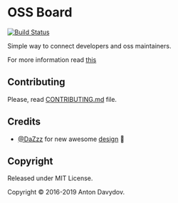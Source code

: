 # OSS Board
[![Build Status](https://travis-ci.org/ossboard-org/ossboard.svg?branch=master)](https://travis-ci.org/ossboard-org/ossboard)

Simple way to connect developers and oss maintainers.

For more information read [this](http://www.ossboard.org/about)

## Contributing

Please, read [CONTRIBUTING.md](https://github.com/davydovanton/ossboard/blob/master/CONTRIBUTING.md) file.

## Credits

* [@DaZzz](https://github.com/DaZzz) for new awesome [design](https://github.com/davydovanton/ossboard/issues/11) :tada:

## Copyright

Released under MIT License.

Copyright © 2016-2019 Anton Davydov.
